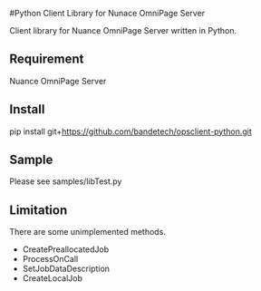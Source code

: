 #Python Client Library for Nunace OmniPage Server

Client library for Nuance OmniPage Server written in Python.

## Requirement
Nuance OmniPage Server

## Install
pip install git+https://github.com/bandetech/opsclient-python.git

## Sample
Please see samples/libTest.py

## Limitation
There are some unimplemented methods.
- CreatePreallocatedJob
- ProcessOnCall
- SetJobDataDescription
- CreateLocalJob